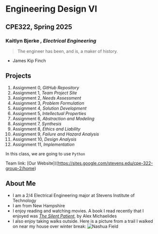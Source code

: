 # Engineering Design VI
## CPE322, Spring 2025
### **Kaitlyn Bjerke** *, Electrical Engineering*

> The engineer has been, and is, a maker of history.
- James Kip Finch

**Projects**
---
1. Assignment 0, *GitHub Repository*
2. Assignment 1, *Team Project Site*
3. Assignment 2, *Needs Assessment*
4. Assignment 3, *Problem Formulation*
5. Assignment 4, *Solution Development*
6. Assignment 5, *Intellectual Properties*
7. Assignment 6, *Abstraction and Modeling*
8. Assignment 7, *Synthesis*
9. Assignment 8, *Ethics and Liability*
10. Assignment 9, *Failure and Hazard Analysis*
11. Assignment 10, *Design Analysis*
12. Assignment 11, *Implementation*

In this class, we are going to use `Python`

Team link: [Our Website]((https://sites.google.com/stevens.edu/cpe-322-group-2/home)

About Me
---
- I am a 2/4 Electrical Engineering major at Stevens Institute of Technology
- I am from New Hampshire
- I enjoy reading and watching movies. A book I read recently that I enjoyed was [*The Silent Patient*](https://www.goodreads.com/book/show/40097951-the-silent-patient), by Alex Michaelides
- I also enjoy taking walks outside. Here is a picture from a trail I walked on near my house over winter break: ![Nashua Field](IMG_8687.jpg)
